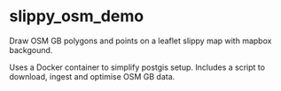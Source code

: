 # slippy_osm_demo
Draw OSM GB polygons and points on a leaflet slippy map with mapbox backgound.

Uses a Docker container to simplify postgis setup.
Includes a script to download, ingest and optimise OSM GB data.
